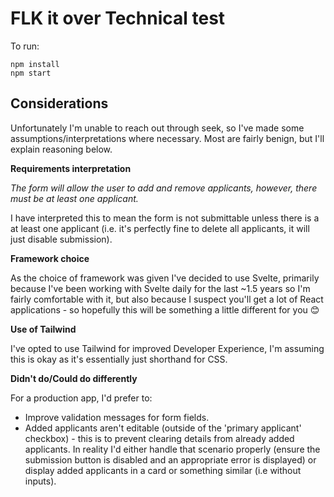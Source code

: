 # FLK it over Technical test

To run:

```
npm install
npm start
```

## Considerations

Unfortunately I'm unable to reach out through seek, so I've made some assumptions/interpretations where necessary. Most are fairly benign, but I'll explain reasoning below.

**Requirements interpretation**

_The form will allow the user to add and remove applicants, however, there must be at least one applicant._

I have interpreted this to mean the form is not submittable unless there is a at least one applicant (i.e. it's perfectly fine to delete all applicants, it will just disable submission).

**Framework choice**

As the choice of framework was given I've decided to use Svelte, primarily because I've been working with Svelte daily for the last ~1.5 years so I'm fairly comfortable with it, but also because I suspect you'll get a lot of React applications - so hopefully this will be something a little different for you 😊

**Use of Tailwind**

I've opted to use Tailwind for improved Developer Experience, I'm assuming this is okay as it's essentially just shorthand for CSS.

**Didn't do/Could do differently**

For a production app, I'd prefer to:

- Improve validation messages for form fields.
- Added applicants aren't editable (outside of the 'primary applicant' checkbox) - this is to prevent clearing details from already added applicants. In reality I'd either handle that scenario properly (ensure the submission button is disabled and an appropriate error is displayed) or display added applicants in a card or something similar (i.e without inputs).
